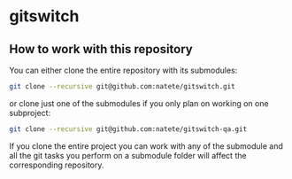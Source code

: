 # gitswitch

## How to work with this repository

You can either clone the entire repository with its submodules:

```bash
git clone --recursive git@github.com:natete/gitswitch.git
```

or clone just one of the submodules if you only plan on working on one subproject:

```bash
git clone --recursive git@github.com:natete/gitswitch-qa.git
```

If you clone the entire project you can work with any of the submodule and all the git tasks you perform on a submodule folder will affect the corresponding repository.
